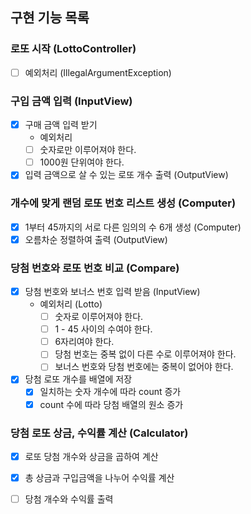 
## 구현 기능 목록

### 로또 시작 (LottoController)
  * [ ] 예외처리 (IllegalArgumentException)

### 구입 금액 입력 (InputView)
  - [x] 구매 금액 입력 받기 
    * 예외처리
    - [ ] 숫자로만 이루어져야 한다.
    - [ ] 1000원 단위여야 한다.
  - [x] 입력 금액으로 살 수 있는 로또 개수 출력 (OutputView)

### 개수에 맞게 랜덤 로또 번호 리스트 생성 (Computer)
  - [x] 1부터 45까지의 서로 다른 임의의 수 6개 생성 (Computer)
  - [x] 오름차순 정렬하여 출력 (OutputView)

### 당첨 번호와 로또 번호 비교 (Compare)
  - [x] 당첨 번호와 보너스 번호 입력 받음 (InputView)
    * 예외처리 (Lotto)
      - [ ] 숫자로 이루어져야 한다.
      - [ ] 1 - 45 사이의 수여야 한다.
      - [ ] 6자리여야 한다.
      - [ ] 당첨 번호는 중복 없이 다른 수로 이루어져야 한다.
      - [ ] 보너스 번호와 당첨 번호에는 중복이 없어야 한다.
  - [x] 당첨 로또 개수를 배열에 저장
    - [x] 일치하는 숫자 개수에 따라 count 증가
    - [x] count 수에 따라 당첨 배열의 원소 증가

### 당첨 로또 상금, 수익률 계산 (Calculator)
  - [x] 로또 당첨 개수와 상금을 곱하여 계산
  - [x] 총 상금과 구입금액을 나누어 수익률 계산
  - [ ] 당첨 개수와 수익률 출력


